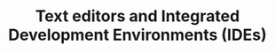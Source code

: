 ---
id: setting-up-html-text-editors
title: Text editors and Integrated Development Environments (IDEs)
sidebar_label: Text editors
tags: [html]
sidebar_position: 1
---